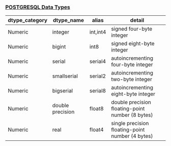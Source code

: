 ### <a href='https://www.postgresql.org/docs/current/datatype.html'>POSTGRESQL Data Types</a>

|dtype_category|dtype_name|alias|detail|
|---|---|---|---|
|Numeric|integer|int,int4|signed four-byte integer|
|Numeric|bigint|int8|signed eight-byte integer|
|Numeric|serial|serial4|autoincrementing four-byte integer|
|Numeric|smallserial|serial2|autoincrementing two-byte integer|
|Numeric|bigserial|serial8|autoincrementing eight-byte integer|
|Numeric|double precision|float8|double precision floating-point number (8 bytes)|
|Numeric|real|float4|single precision floating-point number (4 bytes)|